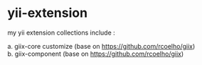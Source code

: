 # yii-extension
my yii extension collections include :<br/>

a. giix-core customize (base on https://github.com/rcoelho/giix)<br/>
b. giix-component (base on https://github.com/rcoelho/giix)<br/>
